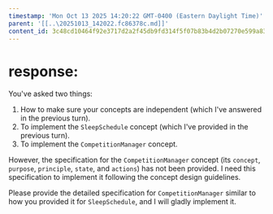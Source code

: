```yaml
---
timestamp: 'Mon Oct 13 2025 14:20:22 GMT-0400 (Eastern Daylight Time)'
parent: '[[..\20251013_142022.fc86378c.md]]'
content_id: 3c48cd10464f92e3717d2a2f45db9fd314f5f07b83b4d2b07270e599a8363f3f
---
```


# response:

You've asked two things:

1. How to make sure your concepts are independent (which I've answered in the previous turn).
2. To implement the `SleepSchedule` concept (which I've provided in the previous turn).
3. To implement the `CompetitionManager` concept.

However, the specification for the `CompetitionManager` concept (its `concept`, `purpose`, `principle`, `state`, and `actions`) has not been provided. I need this specification to implement it following the concept design guidelines.

Please provide the detailed specification for `CompetitionManager` similar to how you provided it for `SleepSchedule`, and I will gladly implement it.
